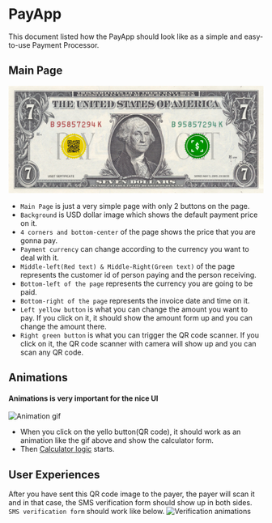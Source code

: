 # PayApp

This document listed how the PayApp should look like as a simple and easy-to-use Payment Processor.

## Main Page

![Main Page design](imgs/7.png)

- `Main Page` is just a very simple page with only 2 buttons on the page.
- `Background` is USD dollar image which shows the default payment price on it.
- `4 corners and bottom-center` of the page shows the price that you are gonna pay.
- `Payment currency` can change according to the currency you want to deal with it.
- `Middle-left(Red text) & Middle-Right(Green text)` of the page represents the customer id of person paying and the person receiving.
- `Bottom-left of the page` represents the currency you are going to be paid.
- `Bottom-right of the page` represents the invoice date and time on it.
- `Left yellow button` is what you can change the amount you want to pay. If you click on it, it should show the amount form up and you can change the amount there.
- `Right green button` is what you can trigger the QR code scanner. If you click on it, the QR code scanner with camera will show up and you can scan any QR code.

## Animations

#### Animations is very important for the nice UI

![Animation gif](imgs/animation.gif)

- When you click on the yello button(QR code), it should work as an animation like the gif above and show the calculator form.
- Then [Calculator logic](https://gitlab.com/cryptoems/blockchain-terminal-ui/blob/payapp/designs/docs/PayApp/logics.md#2-calculator-logic) starts.

## User Experiences

After you have sent this QR code image to the payer, the payer will scan it and in that case, the SMS verification form should show up in both sides.
`SMS verification form` should work like below.
![Verification animations](imgs/phone-number.gif)
